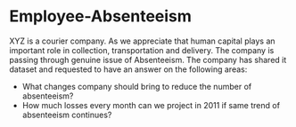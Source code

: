 # Employee-Absenteeism
XYZ is a courier company. As we appreciate that human capital plays an important role
in collection, transportation and delivery. The company is passing through genuine
issue of Absenteeism. The company has shared it dataset and requested to have an
answer on the following areas:

 - What changes company should bring to reduce the number of absenteeism?
 - How much losses every month can we project in 2011 if same trend of
   absenteeism continues?
